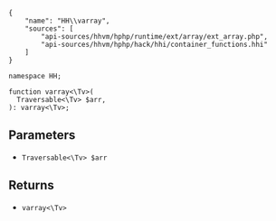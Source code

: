 ``` yamlmeta
{
    "name": "HH\\varray",
    "sources": [
        "api-sources/hhvm/hphp/runtime/ext/array/ext_array.php",
        "api-sources/hhvm/hphp/hack/hhi/container_functions.hhi"
    ]
}
```




``` Hack
namespace HH;

function varray<\Tv>(
  Traversable<\Tv> $arr,
): varray<\Tv>;
```




## Parameters




+ ` Traversable<\Tv> $arr `




## Returns




* ` varray<\Tv> `
<!-- HHAPIDOC -->
